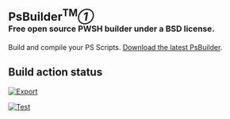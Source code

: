 # <sub>PsBuilder<sup>TM</sup>*①*</sub><br /><sub><sub><sub>Free open source PWSH builder under a BSD license.</sub></sub></sub>
Build and compile your PS Scripts. [Download the latest PsBuilder](https://github.com/psbuilder/psbuilder/releases/download/1.0/PsBuilder.ps1).
## Build action status
[![Export](https://github.com/psbuilder/psbuilder/actions/workflows/exporter.yml/badge.svg)](https://github.com/psbuilder/psbuilder/actions/workflows/exporter.yml)

[![Test](https://github.com/psbuilder/psbuilder/actions/workflows/scripttest.yml/badge.svg)](https://github.com/psbuilder/psbuilder/actions/workflows/scripttest.yml)
